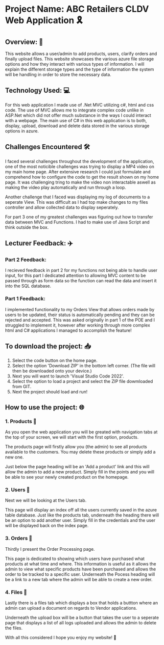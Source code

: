 # Project Name: ABC Retailers CLDV Web Application 🎗️

## Overview: 📃
This website allows a user/admin to add products, users, clarify orders and finally upload files.
This website showcases the various azure file storage options and how they interact with various types of information.
I will explain the different storage types and the type of information the system will be handling in order to store the necessary data.

## Technology Used: 💻
For this web application I made use of .Net MVC utilizing c#, html and css code.
The use of MVC allows me to integrate complex code unlike in ASP.Net which did not offer much substance in the ways I could interact with a webpage.
The main use of C# in this web application is to both, display, upload, download and delete data stored in the various storage options in azure.

## Challenges Encountered 🛠️
I faced several challenges throughout the development of the application, one of the most noticible challenges was trying to display a MP4 video on my main home page. 
After extensive research I could just formulate and comprehend how to configure the code to get the result shown on my home page.
It was challenging tring to make the video non interactable aswell as making the video play automatically and run through a loop.

Another challenge that I faced was displaying my log of documents to a seperate View. This was difficult as I had top make changes to my files controller and allow collected 
data to display seperately.

For part 3 one of my greatest challenges was figuring out how to transfer data between MVC and Functions. I had to make use of Java Script and think outside the box.

## Lecturer Feedback: ✈️
### Part 2 Feedback:
I recieved feedback in part 2 for my functions not being able to handle user input, for this part I dedicated attention to allowing MVC content to be passed
through as form data so the function can read the data and insert it into the SQL database.

### Part 1 Feedback:
I implemented functionality to my Orders View that allows orders made by users to be updated, their status is automatically pending and they can be rejected and accepted.
This was asked originally in part 1 of the POE and I struggled to implement it, however after working through more complex html and C# applications I managed to accomplish the feature!

## To download the project: 📥
1) Select the code button on the home page.
2) Select the option 'Download ZIP' in the bottom left corner.
(The file will then be downloaded onto your device.)
3) Next you will want to launch 'Visual Studio Code 2022'.
4) Select the option to load a project and select the ZIP file dowmloaded from GIT.
5) Next the project should load and run!

## How to use the project: 🌐 

### 1. Products 🍉
As you open the web application you will be greated with navigation tabs at the top of your screen, we will start with the first option, products.

The products page will firstly allow you (the admin) to see all products available to the customers. 
You may delete these products or simply add a new one.

Just below the page heading will be an 'Add a product' link and this will allow the admin to add a new product. Simply fill in the points and you will be able to see your
newly created product on the homepage.

### 2. Users 🥑
Next we will be looking at the Users tab.

This page will display an index off all the users currently saved in the azure table database.
Just like the products tab, underneath the heading there will be an option to add another user.
Simply fill in the credentials and the user will be displayed back on the index page.

### 3. Orders 🥝
Thirdly I present the Order Processing page.

This page is dedicated to showing which users have purchased what products at what time and where.
This information is useful as it allows the admin to view what specific products have been purchased and allows the order to be tracked to a specific user. 
Underneath the Pocess heading will be a link to a new tab where the admin will be able to create a new order.

### 4. Files 🍓
Lastly there is a files tab which displays a box that holds a buttton where an admin can upload a document on regards to Vendor applications.

Underneath the upload box will be a button that takes the user to a seperate page that displays a list of all logs uploaded and allows the admin to delete the files.


With all this considered I hope you enjoy my website! 🍎

